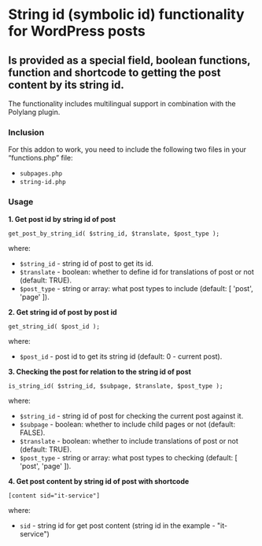 # String id (symbolic id) functionality for WordPress posts
## Is provided as a special field, boolean functions, function and shortcode to getting the post content by its string id.

The functionality includes multilingual support in combination with the Polylang plugin.

### Inclusion
For this addon to work, you need to include the following two files in your “functions.php” file:
- `subpages.php`
- `string-id.php`

### Usage
**1. Get post id by string id of post**
```
get_post_by_string_id( $string_id, $translate, $post_type );
```
where:
- `$string_id` - string id of post to get its id.
- `$translate` - boolean: whether to define id for translations of post or not (default: TRUE).
- `$post_type` - string or array: what post types to include (default: [ 'post', 'page' ]).

**2. Get string id of post by post id**
```
get_string_id( $post_id );
```
where:
- `$post_id` - post id to get its string id (default: 0 - current post).

**3. Checking the post for relation to the string id of post**
```
is_string_id( $string_id, $subpage, $translate, $post_type );
```
where:
- `$string_id` - string id of post for checking the current post against it.
- `$subpage` - boolean: whether to include child pages or not (default: FALSE).
- `$translate` - boolean: whether to include translations of post or not (default: TRUE).
- `$post_type` - string or array: what post types to checking (default: [ 'post', 'page' ]).

**4. Get post content by string id of post with shortcode**
```
[content sid="it-service"]
```
where:
- `sid` - string id for get post content (string id in the example - "it-service")
